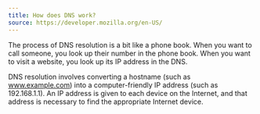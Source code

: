 ```yaml
---
title: How does DNS work?
source: https://developer.mozilla.org/en-US/
---
```


The process of DNS resolution is a bit like a phone book. When you want to call someone, you look up their number in the phone book. When you want to visit a website, you look up its IP address in the DNS.

DNS resolution involves converting a hostname (such as www.example.com) into a computer-friendly IP address (such as 192.168.1.1). An IP address is given to each device on the Internet, and that address is necessary to find the appropriate Internet device.
